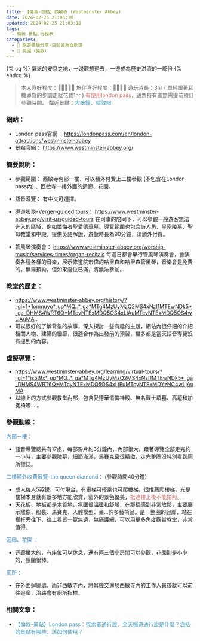```yaml
---
title: 【倫敦-景點】西敏寺 (Westminster Abbey)
date: 2024-02-25 21:03:18
updated: 2024-02-25 21:03:18
tags:
  - 倫敦-景點.行程表
categories: 
  - 🌴 旅遊體驗分享-目前皆為自助遊
  - 🥥 英國（倫敦） 
---
```

{% cq %} 氣派的安息之地，一邊觀想過去，一邊成為歷史洪流的一部份 {% endcq %}
>本人喜好程度：🌝🌝🌝🌝🌝 旅伴喜好程度：🌝🌝🌝🌝
遊玩時長：3hr ( 單純跟著耳機導覽的步調走就花費1hr )
<font color=#D1756F>有使用london pass</font>，通票持有者無需提前預訂參觀時間。
鄰近景點：<font color=#4599B6>大笨鐘</font>、<font color=#4599B6>倫敦眼</font>
<!-- more -->

### 網站：
 + London pass官網：
https://londonpass.com/en/london-attractions/westminster-abbey
 + 景點官網：
https://www.westminster-abbey.org/


### 簡要說明：
+ 參觀範圍：
西敏寺內部一樓、可以額外付費上二樓參觀 (不包含在London pass內) 、西敏寺一樓外面的迴廊、花園。
+ 語音導覽：
有中文可選擇。
+ 導遊服務-Verger-guided tours：
https://www.westminster-abbey.org/visit-us/guided-tours
在司事的陪同下，可以參觀一般遊客無法進入的區域，例如懺悔者聖愛德華墓。導覽範圍也包含詩人角、皇家陵墓、聖母教堂和中殿，提供英語解說，遊覽時長為90分鐘，須額外付費。

+ 管風琴演奏會：
https://www.westminster-abbey.org/worship-music/services-times/organ-recitals
每週日都會舉行管風琴演奏會，會演奏各種各樣的音樂，展示修道院宏偉的哈里森和哈里森管風琴，音樂會是免費的，無需預約，但如果座位已滿，將無法參加。

 
### 教堂的歷史：
 + https://www.westminster-abbey.org/history/?_gl=1*1onmuyo*_up*MQ..*_ga*MTg4MzUyMzQ2MS4xNzI1MTEwNDk5*_ga_DHMS4WRT6Q*MTcyNTExMDQ5OS4xLjAuMTcyNTExMDQ5OS4wLjAuMA..
 + 可以很好的了解背後的故事，深入探討一些有趣的主題，網站內很仔細的介紹相關人物、建築的細節，很適合作為出發前的預習，蠻多都是當天語音導覽沒有提到的內容。

### 虛擬導覽：
 + https://www.westminster-abbey.org/learning/virtual-tours/?_gl=1*js5t9x*_up*MQ..*_ga*MTg4MzUyMzQ2MS4xNzI1MTEwNDk5*_ga_DHMS4WRT6Q*MTcyNTExMDQ5OS4xLjEuMTcyNTExMDYzNC4wLjAuMA..
 + 以線上的方式參觀教堂內部，包含愛德華懺悔神殿、無名戰士墳墓、高壇和加冕椅等....。

### 參觀動線：
<font color=#4287B5>內部一樓：</font>
 + 語音導覽總共有17處，每部影片約3分鐘內，內部很大，跟著導覽全部走完約一小時，主要參觀陵墓，細節滿滿，馬賽克窗很精緻，走完整圈沒特別看到廁所標誌。

<font color=#4287B5>二樓額外收費展覽-the queen diamond：</font> (參觀時間40分鐘）
 + 成人每人5英鎊，可付現金，有電梯可搭乘也可爬樓梯，很推薦爬樓梯，光是樓梯本身就有很多地方能欣賞，窗外的景色優美，<font color=#c36d67>抵達樓上後不能拍照。</font>
 + 天花板、地板都是木質地，氛圍很溫暖和舒服，在那裡感到非常放鬆，主要展示雕像、服裝、馬賽克、人體模型、畫…許多藝術品。是一整圈的迴廊，站在欄杆旁往下、往上看皆一覽無遺，無隔護網，可以用更多角度觀賞教堂，非常值得。

<font color=#4287B5>迴廊、花園：</font>
 + 迴廊蠻大的，有座位可以休息，還有兩三個小房間可以參觀，花園則是小小的，氛圍很棒。

<font color=#4287B5>廁所：</font>
 + 在外面迴廊處，而非西敏寺內，將耳機交還於西敏寺內的工作人員後就可以前往迴廊，沿路會有廁所指標。


### 相關文章：
+ <font color=#4599B6>【倫敦-景點】London pass：探索者通行證、全天暢遊通行證是什麼？涵括的景點有哪些、該如何使用？</font> 